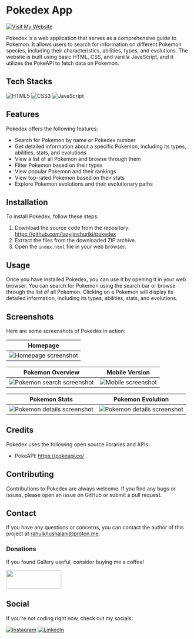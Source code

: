 # Pokedex App
[![Visit My Website](https://img.shields.io/badge/Visit%20My-Website-blue?style=for-the-badge&logo=arrow-right&logoColor=white)](https://lazyjinchuriki.github.io/pokedex/)

Pokedex is a web application that serves as a comprehensive guide to Pokemon. It allows users to search for information on different Pokemon species, including their characteristics, abilities, types, and evolutions. The website is built using basic HTML, CSS, and vanilla JavaScript, and it utilizes the PokeAPI to fetch data on Pokemon.

## Tech Stacks

 ![HTML5](https://img.shields.io/badge/-HTML5-E34F26?style=for-the-badge&logo=html5&logoColor=white) ![CSS3](https://img.shields.io/badge/-CSS3-1572B6?style=for-the-badge&logo=css3&logoColor=white) ![JavaScript](https://img.shields.io/badge/-JavaScript-F7DF1E?style=for-the-badge&logo=javascript&logoColor=black) 

## Features

Pokedex offers the following features:

- Search for Pokemon by name or Pokedex number
- Get detailed information about a specific Pokemon, including its types, abilities, stats, and evolutions
- View a list of all Pokemon and browse through them
- Filter Pokemon based on their types
- View popular Pokemon and their rankings
- View top-rated Pokemon based on their stats
- Explore Pokemon evolutions and their evolutionary paths

## Installation

To install Pokedex, follow these steps:

1. Download the source code from the repository: https://github.com/lazyjinchuriki/pokedex
2. Extract the files from the downloaded ZIP archive.
3. Open the `index.html` file in your web browser.

## Usage

Once you have installed Pokedex, you can use it by opening it in your web browser. You can search for Pokemon using the search bar or browse through the list of all Pokemon. Clicking on a Pokemon will display its detailed information, including its types, abilities, stats, and evolutions.

## Screenshots

Here are some screenshots of Pokedex in action:

| Homepage                        |
|---------------------------------|
| ![Homepage screenshot](/screenshots/homepage.png) |

| Pokemon Overview               | Mobile Version                 |
|--------------------------------|--------------------------------|
| ![Pokemon search screenshot](/screenshots/overview.jpg) | ![Mobile screenshot](/screenshots/mobile.jpg) |

| Pokemon Stats                   | Pokemon Evolution              |
|---------------------------------|--------------------------------|
| ![Pokemon details screenshot](/screenshots/stats.jpg) | ![Pokemon details screenshot](/screenshots/evolution.jpg) |


## Credits

Pokedex uses the following open source libraries and APIs:

- PokeAPI: https://pokeapi.co/

## Contributing

Contributions to Pokedex are always welcome. If you find any bugs or issues, please open an issue on GitHub or submit a pull request.

## Contact

If you have any questions or concerns, you can contact the author of this project at [rahulkhushalani@proton.me](mailto:rahulkhushalani@proton.me).

### Donations

If you found Gallery useful, consider buying me a coffee!

<a href="https://www.buymeacoffee.com/lazyjinchuriki">
  <img src="https://www.buymeacoffee.com/assets/img/guidelines/download-assets-sm-1.svg" width="150" height="50">
</a>

## Social

If you're not coding right now, check out my socials:

[![Instagram](https://img.shields.io/badge/Instagram-%40amundaneguy-E4405F?style=for-the-badge&logo=instagram&logoColor=white)](https://www.instagram.com/amundaneguy/)
[![LinkedIn](https://img.shields.io/badge/LinkedIn-Rahul%20Khushalani-0077B5?style=for-the-badge&logo=linkedin&logoColor=white)](https://www.linkedin.com/in/rahul-khushalani-77ab21201/)
